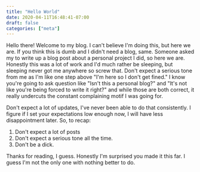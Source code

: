 ```yaml
---
title: "Hello World"
date: 2020-04-11T16:48:41-07:00
draft: false
categories: ["meta"]
---
```


Hello there! Welcome to my blog. I can't believe I'm doing this, but here we are. If you think this is dumb and I didn't need a blog, same. Someone asked my to write up a blog post about a personal project I did, so here we are. Honestly this was a lot of work and I'd much rather be sleeping, but sleeping never got me anywhere so screw that. Don't expect a serious tone from me as I'm like one step above "I'm here so I don't get fined." I know you're going to ask question like "Isn't this a personal blog?" and "It's not like you're being forced to write it right?" and while those are both correct, it really undercuts the constant complaining motif I was going for.

Don't expect a lot of updates, I've never been able to do that consistently. I figure if I set your expectations low enough now, I will have less disappointment later. So, to recap:

1. Don't expect a lot of posts
2. Don't expect a serious tone all the time.
3. Don't be a dick.

Thanks for reading, I guess. Honestly I'm surprised you made it this far. I guess I'm not the only one with nothing better to do.